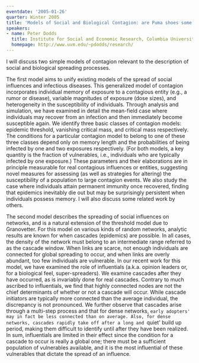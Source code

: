 ```yaml
---
eventdate: '2005-01-26'
quarter: Winter 2005
title: 'Models of Social and Biological Contagion: are Puma shoes some kind of virus?'
speakers:
- name: Peter Dodds
  title: Institute for Social and Economic Research, Columbia University
  homepage: http://www.uvm.edu/~pdodds/research/
---
```

I will discuss two simple models of contagion relevant to the description of social and biological spreading processes.

The first model aims to unify existing models of the spread of social influences and infectious diseases. This generalized model of contagion incorporates individual memory of exposure to a contagious entity (e.g., a rumor or disease), variable magnitudes of exposure (dose sizes), and heterogeneity in the susceptibility of individuals. Through analysis and simulation, we have examined in detail the mean-field case where individuals may recover from an infection and then immediately become susceptible again. We identify three basic classes of contagion models: epidemic threshold, vanishing critical mass, and critical mass respectively. The conditions for a particular contagion model to belong to one of these three classes depend only on memory length and the probabilities of being infected by one and two exposures respectively. (For both models, a key quantity is the fraction of vulnerables, i.e., individuals who are typically infected by one exposure.) These parameters and their elaborations are in principle measurable for real contagious influences or entities, suggesting novel measures for assessing (as well as strategies for altering) the susceptibility of a population to large contagion events. We also study the case where individuals attain permanent immunity once recovered, finding that epidemics inevitably die out but may be surprisingly persistent when individuals possess memory. I will also discuss some related work by others.

The second model describes the spreading of social influences on networks, and is a natural extension of the threshold model due to Granovetter. For this model on various kinds of random networks, analytic results are known for when cascades (epidemics) are possible. In all cases, the density of the network must belong to an intermediate range referred to as the cascade window. When links are scarce, not enough individuals are connected for global spreading to occur, and when links are overly abundant, too few individuals are vulnerable. In our recent work for this model, we have examined the role of influentials (a.k.a. opinion leaders or, for a biological feel, super-spreaders). We examine cascades after they have occurred, as is invariably done for real cascades. Contrary to much ascribed to influentials, we find that highly connected nodes are not the chief determinants of whether or not a cascade will occur. While cascade initiators are typically more connected than the average individual, the discrepancy is not pronounced. We further observe that cascades arise through a multi-step process and that for dense networks, `early adopters' may in fact be less connected than on average. Also, for dense networks, cascades rapidly take off after a long and `quiet' build up period, making them difficult to identify until after they have been realized. In sum, influentials are limited in their effect since the condition for a cascade to occur is really a global one; there must be a sufficient population of vulnerables available, and it is the most influential of these vulnerables that dictate the spread of an influence.
